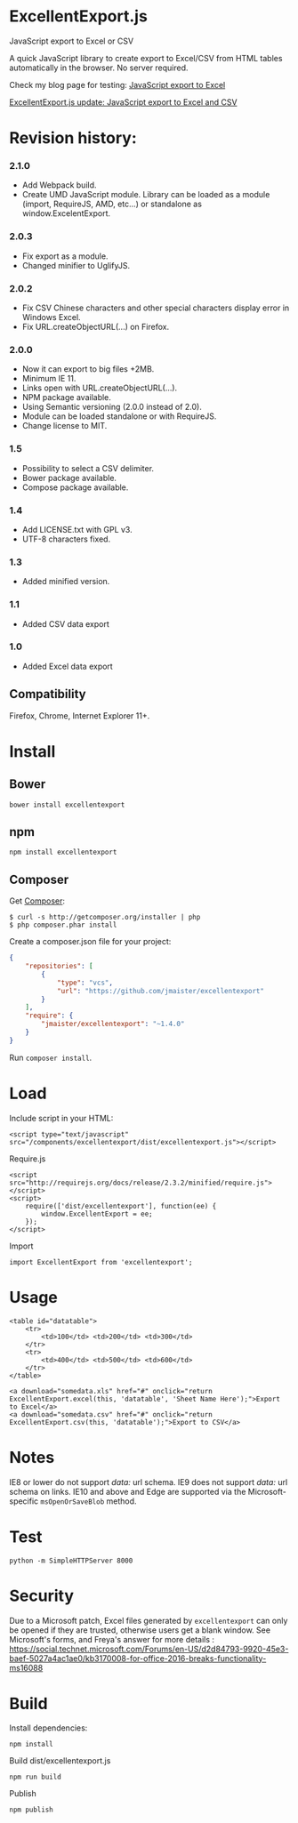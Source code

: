 # ExcellentExport.js

JavaScript export to Excel or CSV

A quick JavaScript library to create export to Excel/CSV from HTML tables automatically in the browser. No server required.

Check my blog page for testing:
[JavaScript export to Excel](http://jordiburgos.com/post/2013/javascript-export-to-excel.html)

[ExcellentExport.js update: JavaScript export to Excel and CSV](http://jordiburgos.com/post/2014/excellentexport-javascript-export-to-excel-csv.html)

# Revision history:

### 2.1.0

* Add Webpack build.
* Create UMD JavaScript module. Library can be loaded as a module (import, RequireJS, AMD, etc...) or standalone as window.ExcelentExport.

### 2.0.3

* Fix export as a module.
* Changed minifier to UglifyJS.

### 2.0.2

* Fix CSV Chinese characters and other special characters display error in Windows Excel.
* Fix URL.createObjectURL(...) on Firefox.


### 2.0.0

* Now it can export to big files +2MB.
* Minimum IE 11.
* Links open with URL.createObjectURL(...).
* NPM package available.
* Using Semantic versioning (2.0.0 instead of 2.0).
* Module can be loaded standalone or with RequireJS.
* Change license to MIT.

### 1.5

* Possibility to select a CSV delimiter.
* Bower package available.
* Compose package available.

### 1.4

* Add LICENSE.txt with GPL v3.
* UTF-8 characters fixed.

### 1.3

* Added minified version.

### 1.1

* Added CSV data export

### 1.0

* Added Excel data export

## Compatibility

Firefox, Chrome, Internet Explorer 11+.

# Install

## Bower

    bower install excellentexport


## npm

    npm install excellentexport

## Composer

Get [Composer](http://getcomposer.org):

	$ curl -s http://getcomposer.org/installer | php
	$ php composer.phar install

Create a composer.json file for your project:

```JSON
{
    "repositories": [
        {
            "type": "vcs",
            "url": "https://github.com/jmaister/excellentexport"
        }
    ],
    "require": {
        "jmaister/excellentexport": "~1.4.0"
    }
}
```

Run `composer install`.

# Load


Include script in your HTML:


    <script type="text/javascript" src="/components/excellentexport/dist/excellentexport.js"></script>


Require.js

    <script src="http://requirejs.org/docs/release/2.3.2/minified/require.js"></script>
    <script>
        require(['dist/excellentexport'], function(ee) {
            window.ExcellentExport = ee;
        });
    </script>

Import

    import ExcellentExport from 'excellentexport';

# Usage

    <table id="datatable">
        <tr>
            <td>100</td> <td>200</td> <td>300</td>
        </tr>
        <tr>
            <td>400</td> <td>500</td> <td>600</td>
        </tr>
    </table>

    <a download="somedata.xls" href="#" onclick="return ExcellentExport.excel(this, 'datatable', 'Sheet Name Here');">Export to Excel</a>
    <a download="somedata.csv" href="#" onclick="return ExcellentExport.csv(this, 'datatable');">Export to CSV</a>


# Notes

IE8 or lower do not support *data:* url schema.
IE9 does not support *data:* url schema on links.
IE10 and above and Edge are supported via the Microsoft-specific `msOpenOrSaveBlob` method.

# Test

    python -m SimpleHTTPServer 8000

# Security

Due to a Microsoft patch, Excel files generated by `excellentexport` can only be opened if they are trusted, otherwise users get a blank window.
See Microsoft's forms, and Freya's answer for more details : https://social.technet.microsoft.com/Forums/en-US/d2d84793-9920-45e3-baef-5027a4ac1ae0/kb3170008-for-office-2016-breaks-functionality-ms16088

# Build

Install dependencies:

    npm install
    
Build dist/excellentexport.js

    npm run build

Publish

    npm publish
